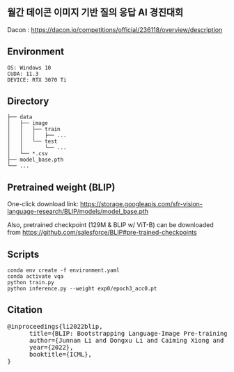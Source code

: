 ## 월간 데이콘 이미지 기반 질의 응답 AI 경진대회
Dacon : https://dacon.io/competitions/official/236118/overview/description

## Environment
```
OS: Windows 10
CUDA: 11.3
DEVICE: RTX 3070 Ti
```


## Directory
```
├── data
│   ├── image
│   │   ├── train
│   │   │   ├── ...
│   │   └── test
│   │       └── ...
│   └── *.csv
├── model_base.pth
└── ...
```


## Pretrained weight (BLIP)
One-click download link: https://storage.googleapis.com/sfr-vision-language-research/BLIP/models/model_base.pth

Also, pretrained checkpoint (129M & BLIP w/ ViT-B) can be downloaded from https://github.com/salesforce/BLIP#pre-trained-checkpoints


## Scripts
```
conda env create -f environment.yaml
conda activate vqa
python train.py
python inference.py --weight exp0/epoch3_acc0.pt
```


## Citation
<pre>
@inproceedings{li2022blip,
      title={BLIP: Bootstrapping Language-Image Pre-training for Unified Vision-Language Understanding and Generation}, 
      author={Junnan Li and Dongxu Li and Caiming Xiong and Steven Hoi},
      year={2022},
      booktitle={ICML},
}</pre>
